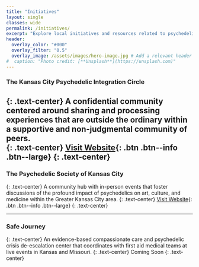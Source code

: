 ```yaml
---
title: "Initiatives"
layout: single
classes: wide
permalink: /initiatives/
excerpt: "Explore local initiatives and resources related to psychedelic integration, community, and care."
header:
  overlay_color: "#000"
  overlay_filter: "0.5"
  overlay_image: /assets/images/hero-image.jpg # Add a relevant header image
#  caption: "Photo credit: [**Unsplash**](https://unsplash.com)"
---
```


### The Kansas City Psychedelic Integration Circle
{: .text-center}
A confidential community centered around sharing and processing experiences that are outside the ordinary within a supportive and non-judgmental community of peers.  
{: .text-center}
[Visit Website](https://kc-psychedelic.com){: .btn .btn--info .btn--large}
{: .text-center}
---

### The Psychedelic Society of Kansas City
{: .text-center}
A community hub with in-person events that foster discussions of the profound impact of psychedelics on art, culture, and medicine within the Greater Kansas City area.
{: .text-center}
[Visit Website](https://psychedelickc.org){: .btn .btn--info .btn--large}
{: .text-center}

---
### Safe Journey
{: .text-center}
An evidence-based compassionate care and psychedelic crisis de-escalation center that coordinates with first aid medical teams at live events in Kansas and Missouri.
{: .text-center}
<span class="btn btn--disabled btn--large">Coming Soon</span>
{: .text-center}
